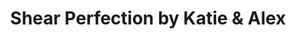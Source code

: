 ---
title: "Shear Perfection by Katie & Alex"
url: /saint-clair/shear-perfection-by-katie-und-alex/
shop: Friseur
---